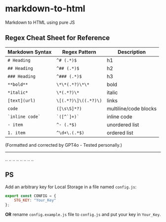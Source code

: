 # markdown-to-html
Markdown to HTML using pure JS




## Regex Cheat Sheet for Reference 
| Markdown Syntax           | Regex Pattern                           | Description                               |
|---------------------------|-----------------------------------------|-------------------------------------------|
| `# Heading`               | `^# (.*)$`                              | h1                         |
| `## Heading`              | `^## (.*)$`                             | h2                         |
| `### Heading`             | `^### (.*)$`                            | h3                         |
| `**bold**`                | `\*\*(.*?)\*\*`                         | bold                         |
| `*italic*`                | `\*(.*?)\*`                             | italic                       |
| `[text](url)`             | `\[(.*?)\]\((.*?)\)`                    | links                            |
| ```code```                | ```([\s\S]*?)```                 | multiline/code blocks            |
| `` `inline code` ``       | `` `([^`]+)` ``                         | inline code                      |
| `- item`                  | `^- (.*$)`                              | unordered list              |
| `1. item`                 | `^\d+\.(.*$)`                           | ordered list                |

(Formatted and corrected by GPT4o - Tested personally.)

--- 
..
..
..
..
..
..
..
..
## PS 

Add an arbitrary key for Local Storage in a file named `config.js`: 
```js 
export const CONFIG = {
    STG_KEY: "Your_Key"
};

```
**OR** rename `config.example.js` file to `config.js` and put your key in `Your_Key`. 